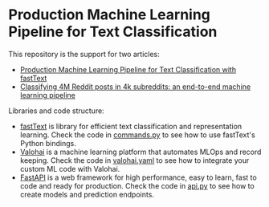 # Production Machine Learning Pipeline for Text Classification

This repository is the support for two articles:
- [Production Machine Learning Pipeline for Text Classification with fastText](https://blog.valohai.com/production-machine-learning-pipeline-text-classification-fasttext)
- [Classifying 4M Reddit posts in 4k subreddits: an end-to-end machine learning pipeline](https://blog.valohai.com/machine-learning-pipeline-classifying-reddit-posts)

Libraries and code structure:
- [fastText](https://fasttext.cc/) is library for efficient text classification and representation learning. Check the code in [commands.py](https://github.com/arimbr/valohai-fasttext-example/blob/master/models/classification/commands.py) to see how to use fastText's Python bindings.
- [Valohai](https://valohai.com) is a machine learning platform that automates MLOps and record keeping. Check the code in [valohai.yaml](https://github.com/arimbr/valohai-fasttext-example/blob/master/valohai.yaml) to see how to integrate your custom ML code with Valohai.
- [FastAPI](https://fastapi.tiangolo.com/) is a web framework for high performance, easy to learn, fast to code and ready for production. Check the code in [api.py](https://github.com/arimbr/valohai-fasttext-example/blob/master/api.py) to see how to create models and prediction endpoints.

